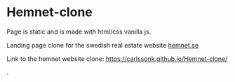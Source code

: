 # Hemnet-clone
Page is static and is made with html/css vanilla js.

Landing page clone for the swedish real estate website [hemnet.se](https://www.hemnet.se/)

Link to the hemnet website clone: https://carlssonk.github.io/Hemnet-clone/

.
